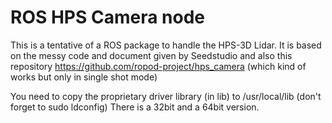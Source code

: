 # ROS HPS Camera node

This is a tentative of a ROS package to handle the HPS-3D Lidar.
It is based on the messy code and document given by Seedstudio and also this repository <https://github.com/ropod-project/hps_camera> (which kind of works but only in single shot mode)

You need to copy the proprietary driver library (in lib) to /usr/local/lib (don't forget to sudo ldconfig)
There is a 32bit and a 64bit version.
